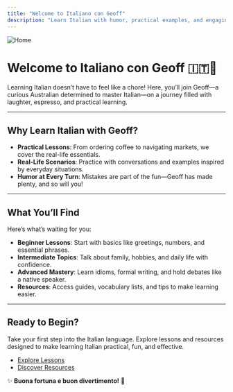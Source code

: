 ```yaml
---
title: "Welcome to Italiano con Geoff"
description: "Learn Italian with humor, practical examples, and engaging lessons. Join Geoff on a fun language-learning adventure!"
---
```


![Home](/images/29bf9fa2-b3fc-4e3f-98d8-00634b25f939.webp)

# Welcome to **Italiano con Geoff** 🇮🇹🌟  

Learning Italian doesn’t have to feel like a chore! Here, you’ll join Geoff—a curious Australian determined to master Italian—on a journey filled with laughter, espresso, and practical learning.  

---

## Why Learn Italian with Geoff?

- **Practical Lessons**: From ordering coffee to navigating markets, we cover the real-life essentials.  
- **Real-Life Scenarios**: Practice with conversations and examples inspired by everyday situations.  
- **Humor at Every Turn**: Mistakes are part of the fun—Geoff has made plenty, and so will you!  

---

## What You’ll Find  

Here’s what’s waiting for you:  

- **Beginner Lessons**: Start with basics like greetings, numbers, and essential phrases.  
- **Intermediate Topics**: Talk about family, hobbies, and daily life with confidence.  
- **Advanced Mastery**: Learn idioms, formal writing, and hold debates like a native speaker.  
- **Resources**: Access guides, vocabulary lists, and tips to make learning easier.  

---

## Ready to Begin?  

Take your first step into the Italian language. Explore lessons and resources designed to make learning Italian practical, fun, and effective.  

- [Explore Lessons](./docs/lessons/)  
- [Discover Resources](./docs/resources/)  

✨ **Buona fortuna e buon divertimento!** 🎉  

